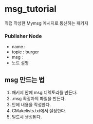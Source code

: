 # msg_tutorial
직접 작성한 Mymsg 메시지로 통신하는 패키지

### Publisher Node

- name :
- topic : burger
- msg :
- 노드 설명

## msg 만드는 법
1. 패키지 안에 msg 디렉토리를 만든다.
2. .msg 확장자의 파일을 만든다.
3. 안에 내용을 작성한다.
4. CMakelists.txt에서 설정한다.
5. 빌드시 생성된다.